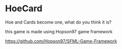 # HoeCard
Hoe and Cards become one, what do you think it is?

this game is made using Hopson97 game framework

https://github.com/Hopson97/SFML-Game-Framework
